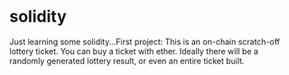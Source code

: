 # solidity
Just learning some solidity...First project:
This is an on-chain scratch-off lottery ticket.  You can buy a ticket with ether.  Ideally there will be a randomly generated lottery result, or even an entire ticket built.
